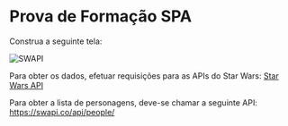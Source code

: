 # Prova de Formação SPA

Construa a seguinte tela:

![SWAPI](PROVA-FORMACAO-SPA?raw=true)

Para obter os dados, efetuar requisições para as APIs do Star Wars:
[Star Wars API](https://swapi.co/documentation)

Para obter a lista de personagens, deve-se chamar a seguinte API:
https://swapi.co/api/people/